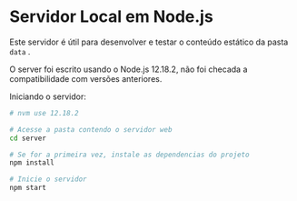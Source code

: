 # Servidor Local em Node.js

Este servidor é útil para desenvolver e testar o conteúdo estático da pasta `data` .

O server foi escrito usando o Node.js 12.18.2, não foi checada a compatibilidade com versões anteriores.

Iniciando o servidor:

```sh
# nvm use 12.18.2

# Acesse a pasta contendo o servidor web
cd server

# Se for a primeira vez, instale as dependencias do projeto
npm install

# Inicie o servidor
npm start
```
